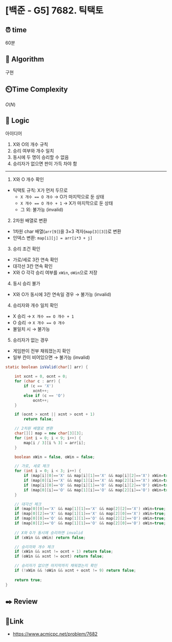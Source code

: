# [백준 - G5] 7682. 틱택토

## ⏰  **time**
60분

## :pushpin: **Algorithm**
구현

## ⏲️**Time Complexity**
$O(N)$

## :round_pushpin: **Logic**

아이디어
1. X와 O의 개수 규칙
2. 승리 여부와 개수 일치
3. 동시에 두 명이 승리할 수 없음
4. 승리자가 없으면 판이 가득 차야 함

---

1. X와 O 개수 확인
- 틱택토 규칙: X가 먼저 두므로
    - `X 개수 == O 개수` → O가 마지막으로 둔 상태
    - `X 개수 == O 개수 + 1` → X가 마지막으로 둔 상태
    - 그 외: 불가능 (invalid)

2. 2차원 배열로 변환
- 1차원 char 배열(`arr[9]`)을 3×3 격자(`map[3][3]`)로 변환
- 인덱스 변환: `map[i][j] = arr[i*3 + j]`

3. 승리 조건 확인
- 가로/세로 3칸 연속 확인
- 대각선 3칸 연속 확인
- X와 O 각각 승리 여부를 `xWin`, `oWin`으로 저장

4. 동시 승리 불가
- X와 O가 동시에 3칸 연속일 경우 → 불가능 (invalid)

4. 승리자와 개수 일치 확인
- X 승리 → `X 개수 == O 개수 + 1`
- O 승리 → `X 개수 == O 개수`
- 불일치 시 → 불가능
5. 승리자가 없는 경우
- 게임판이 전부 채워졌는지 확인
- 일부 칸이 비어있으면 → 불가능 (invalid)


```java
static boolean isValid(char[] arr) {

	int xcnt = 0, ocnt = 0;
	for (char c : arr) {
		if (c == 'X')
			xcnt++;
		else if (c == 'O')
			ocnt++;
	}

	if (ocnt > xcnt || xcnt > ocnt + 1)
		return false;

	// 2차원 배열로 변환
	char[][] map = new char[3][3];
	for (int i = 0; i < 9; i++) {
		map[i / 3][i % 3] = arr[i];
	}

	boolean xWin = false, oWin = false;

    // 가로, 세로 체크
    for (int i = 0; i < 3; i++) {
        if (map[i][0]=='X' && map[i][1]=='X' && map[i][2]=='X') xWin=true;
        if (map[0][i]=='X' && map[1][i]=='X' && map[2][i]=='X') xWin=true;
        if (map[i][0]=='O' && map[i][1]=='O' && map[i][2]=='O') oWin=true;
        if (map[0][i]=='O' && map[1][i]=='O' && map[2][i]=='O') oWin=true;
    }

    // 대각선 체크
    if (map[0][0]=='X' && map[1][1]=='X' && map[2][2]=='X') xWin=true;
    if (map[0][2]=='X' && map[1][1]=='X' && map[2][0]=='X') xWin=true;
    if (map[0][0]=='O' && map[1][1]=='O' && map[2][2]=='O') oWin=true;
    if (map[0][2]=='O' && map[1][1]=='O' && map[2][0]=='O') oWin=true;
        
    // X와 O가 동시에 승리하면 invalid
    if (xWin && oWin) return false;

    // 승리자와 개수 체크
    if (xWin && xcnt != ocnt + 1) return false;
    if (oWin && xcnt != ocnt) return false;

    // 승리자가 없으면 마지막까지 채워졌는지 확인
    if (!xWin && !oWin && xcnt + ocnt != 9) return false;
        
	return true;
}
```

## :black_nib: **Review**


## 📡**Link**
- https://www.acmicpc.net/problem/7682
